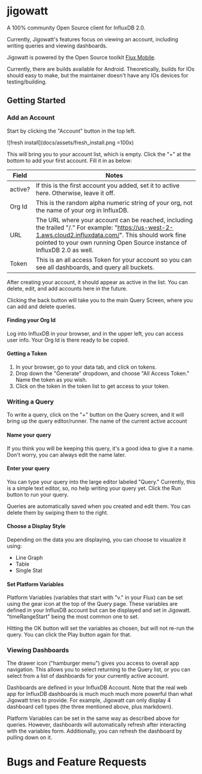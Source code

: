 # jigowatt

A 100% community Open Source client for InfluxDB 2.0. 

Currently, Jigowatt's features focus on viewing an account, including writing queries and viewing dashboards.

Jigowatt is powered by the Open Source toolkit [Flux Mobile](https://gitlab.com/rickspencer3/flux-mobile).

Currently, there are builds available for Android. Theoretically, builds for IOs should easy to make, but the maintainer doesn't have any IOs devices for testing/building.

## Getting Started
### Add an Account
Start by clicking the "Account" button in the top left. 

![fresh install](docs/assets/fresh_install.png =100x)

This will bring you to your account list, which is empty. Click the "+" at the bottom to add your first account. Fill it in as below:

| Field | Notes |
|---|---|
| active? | If this is the first account you added, set it to active here. Otherwise, leave it off. |
| Org Id | This is the random alpha numeric string of your org, not the name of your org in InfluxDB. |
| URL | The URL where your account can be reached, including the trailed "/." For example: "https://us-west-2-1.aws.cloud2.influxdata.com/". This should work fine pointed to your own running Open Source instance of InfluxDB 2.0 as well. |
| Token | This is an all access Token for your account so you can see all dashboards, and query all buckets. |

After creating your account, it should appear as active in the list. You can delete, edit, and add accounts here in the future.

Clicking the back button will take you to the main Query Screen, where you can add and delete queries.

#### Finding your Org Id
Log into InfluxDB in your browser, and in the upper left, you can access user info. Your Org Id is there ready to be copied.

#### Getting a Token
1. In your browser, go to your data tab, and click on tokens.
2. Drop down the "Generate" dropdown, and choose "All Access Token." Name the token as you wish.
3. Click on the token in the token list to get access to your token.

### Writing a Query
To write a query, click on the "+" button on the Query screen, and it will bring up the query editor/runner. The name of the current active account 


#### Name your query
If you think you will be keeping this query, it's a good idea to give it a name. Don't worry, you can always edit the name later.

#### Enter your query
You can type your query into the large editor labeled "Query." Currently, this is a simple text editor, so, no help writing your query yet. Click the Run button to run your query.

Queries are automatically saved when you created and edit them. You can delete them by swiping them to the right.

#### Choose a Display Style
Depending on the data you are displaying, you can choose to visualize it using:
 * Line Graph
 * Table
 * Single Stat

#### Set Platform Variables
Platform Variables (variables that start with "v." in your Flux) can be set using the gear icon at the top of the Query page. These variables are defined in your InfluxDB account but can be displayed and set in Jigowatt. "timeRangeStart" being the most common one to set. 

Hitting the OK button will set the variables as chosen, but will not re-run the query. You can click the Play button again for that.

### Viewing Dashboards
The drawer icon ("hamburger menu") gives you access to overall app navigation. This allows you to select returning to the Query list, or you can select from a list of dashboards for your currently active account. 

Dashboards are defined in your InfluxDB Account. Note that the real web app for InfluxDB dashboards is much much much more powerful than what Jigowatt tries to provide. For example, Jigowatt can only display 4 dashboard cell types (the three mentioned above, plus markdown). 

Platform Variables can be set in the same way as described above for queries. However, dashboards will automatically refresh after interacting with the variables form. Additionally, you can refresh the dashboard by pulling down on it.

# Bugs and Feature Requests
